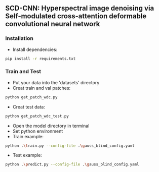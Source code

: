 ## SCD-CNN: Hyperspectral image denoising via Self-modulated cross-attention deformable convolutional neural network


### Installation
* Install dependencies:
```bash
pip install -r requirements.txt
```
### Train and Test
* Put your data into the 'datasets' directory 
* Creat train and val patches:
```bash
python get_patch_wdc.py
```
* Creat test data:
```bash
python get_patch_wdc_test.py
```
* Open the model directory in terminal
* Set python environment
* Train example:
```bash
python .\train.py --config-file .\gauss_blind_config.yaml
```
* Test example: 
```bash
python .\predict.py --config-file .\gauss_blind_config.yaml
```
